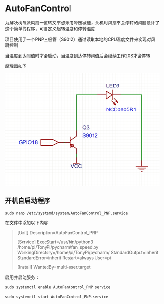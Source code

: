 # AutoFanControl

为解决树莓派风扇一直转又不想采用降压减速，关机时风扇不会停转的问题设计了这个简单的程序，可自定义起转温度和停转温度

项目使用了一个PNP三极管（S9012）通过读取本地的CPU温度文件来实现对风扇控制

当温度到达阈值时才会启动，当温度到达停转阈值后会继续工作20S才会停转

原理图如下

![](https://github.com/AlierKitten/AutoFanControl/blob/main/Schematic.png)


## 开机自启动程序

<!--为了让风扇达到自动控制-->

`sudo nano /etc/systemd/system/AutoFanControl_PNP.service`


在文件中添加以下内容

>[Unit]
>Description=AutoFanControl_PNP
>
>[Service]
>ExecStart=/usr/bin/python3 /home/pi/TonyPi/pycharm/fan_speed.py
>WorkingDirectory=/home/pi/TonyPi/pycharm/
>StandardOutput=inherit
>StandardError=inherit
>Restart=always
>User=pi
>
>[Install]
>WantedBy=multi-user.target

启用并启动服务：

`sudo systemctl enable AutoFanControl_PNP.service`

`sudo systemctl start AutoFanControl_PNP.service`
